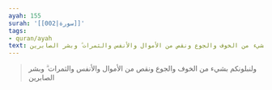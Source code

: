```yaml
---
ayah: 155
surah: '[[002|سورة]]'
tags:
- quran/ayah
text: ولنبلونكم بشيء من الخوف والجوع ونقص من الأموال والأنفس والثمرات ۗ وبشر الصابرين
---
```

> ولنبلونكم بشيء من الخوف والجوع ونقص من الأموال والأنفس والثمرات ۗ وبشر الصابرين
